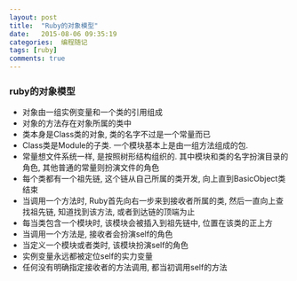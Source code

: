 ```yaml
---
layout: post
title:  "Ruby的对象模型"
date:   2015-08-06 09:35:19
categories:  编程随记 
tags: [ruby]
comments: true
---
```


### ruby的对象模型

* 对象由一组实例变量和一个类的引用组成
* 对象的方法存在对象所属的类中
* 类本身是Class类的对象, 类的名字不过是一个常量而已
* Class类是Module的子类.  一个模块基本上是由一组方法组成的包.
* 常量想文件系统一样, 是按照树形结构组织的. 其中模块和类的名字扮演目录的角色, 其他普通的常量则扮演文件的角色
* 每个类都有一个祖先链, 这个链从自己所属的类开发, 向上直到BasicObject类结束
* 当调用一个方法时, Ruby首先向右一步来到接收者所属的类, 然后一直向上查找祖先链, 知道找到该方法, 或者到达链的顶端为止
* 每当类包含一个模块时, 该模块会被插入到祖先链中, 位置在该类的正上方
* 当调用一个方法是, 接收者会扮演self的角色
* 当定义一个模块或者类时, 该模块扮演self的角色
* 实例变量永远都被定位self的实力变量
* 任何没有明确指定接收者的方法调用, 都当初调用self的方法

